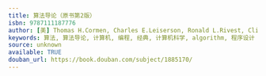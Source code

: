 ```yaml
---
title: 算法导论（原书第2版）
isbn: 9787111187776
author: [美] Thomas H.Cormen, Charles E.Leiserson, Ronald L.Rivest, Clifford Stein
keywords: 算法, 算法导论, 计算机, 编程, 经典, 计算机科学, algorithm, 程序设计
source: unknown
available: TRUE
douban_url: https://book.douban.com/subject/1885170/
---
```

